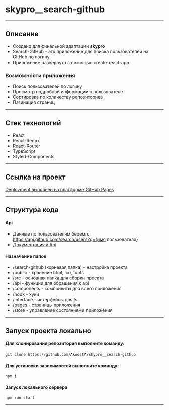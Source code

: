 # skypro\_\_search-github

---

## Описание
 - Создано для финальной адаптации **skypro**
 - Search-GitHub - это приложение для поиска пользователей на GitHub по логину
 - Приложение развернуто с помощью create-react-app

### Возможности приложения

- Поиск пользователей по логину
- Просмотр подробной информации о пользователе
- Сортировка по количеству репозиториев
- Пагинация страниц

---

## Стек технологий

- React
- React-Redux
- React-Router
- TypeScript
- Styled-Components

---

## Ссылка на проект

[Deployment выполнен на платформе GitHub Pages](https://akoosta.github.io/skypro__search-github/)

---

## Структура кода

#### Api

- Данные по пользователям берем с: https://api.github.com/search/users?q={имя пользователя}
- [Документация к Api](https://docs.github.com/ru/rest/search/search?apiVersion=2022-11-28#search-users)

#### Назначение папок

- /search-github (корневая папка) - настройка проекта
- /public - хранение html, ico, fonts
- /src - основная папка для сборки проекта
- /api - функции для обращения к api
- /components - компоненты для всего приложения
- /hook - хуки
- /interface - интерфейсы для ts
- /pages - страницы приложения
- /store - управление состояниями приложения

---

## Запуск проекта локально

#### Для клонирования репозитория выполните команду:

```
git clone https://github.com/AkoostA/skypro__search-github
```

#### Для установки зависимостей выполните команду:

```
npm i
```

#### Запуск локального сервера

```
npm run start
```

---